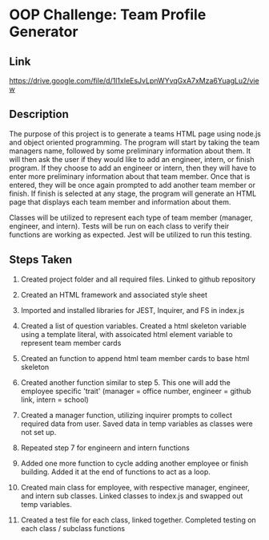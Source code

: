# OOP Challenge: Team Profile Generator

## Link

https://drive.google.com/file/d/1l1xIeEsJvLpnWYvqGxA7xMza6YuagLu2/view

## Description
The purpose of this project is to generate a teams HTML page using node.js and object oriented programming.  The program will start by taking the team managers name, followed by some preliminary information about them.  It will then ask the user if they would like to add an engineer, intern, or finish program.  If they choose to add an engineer or intern, then they will have to enter more preliminary information about that team member.  Once that is entered, they will be once again prompted to add another team member or finish.  If finish is selected at any stage, the program will generate an HTML page that displays each team member and information about them.

Classes will be utilized to represent each type of team member (manager, engineer, and intern).  Tests will be run on each class to verify their functions are working as expected.  Jest will be utilized to run this testing.

## Steps Taken
1.  Created project folder and all required files.  Linked to github repository

2.  Created an HTML framework and associated style sheet

3.  Imported and installed libraries for JEST, Inquirer, and FS in index.js

4.  Created a list of question variables.  Created a html skeleton variable using a template literal, with assoicated html element variable to represent team member cards

5.  Created an function to append html team member cards to base html skeleton

6.  Created another function similar to step 5.  This one will add the employee specific 'trait' (manager = office number, engineer = github link, intern = school)

7.  Created a manager function, utilizing inquirer prompts to collect required data from user.  Saved data in temp variables as classes were not set up.

8.  Repeated step 7 for engineern and intern functions

9.  Added one more function to cycle adding another employee or finish building.  Added it at the end of functions to act as a loop.

10.  Created main class for employee, with respective manager, engineer, and intern sub classes.  Linked classes to index.js and swapped out temp variables.

11.  Created a test file for each class, linked together.  Completed testing on each class / subclass functions

   

